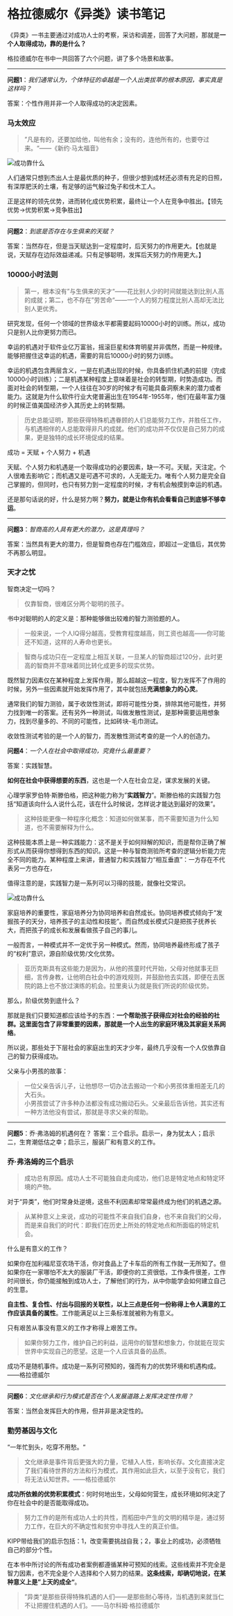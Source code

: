 # 格拉德威尔《异类》读书笔记

《异类》一书主要通过对成功人士的考察，采访和调差，回答了大问题，那就是**一个人取得成功，靠的是什么？**

格拉德威尔在书中一共回答了六个问题，讲了多个场景和故事。

- - - -

**问题1**：*我们通常认为，个体特征的卓越是一个人出类拔萃的根本原因，事实真是这样吗？*

答案：个性作用并非一个人取得成功的决定因素。

### 马太效应

> ”凡是有的，还要加给他，叫他有余；没有的，连他所有的，也要夺过来。“——《新约·马太福音》  

![成功靠什么](http://on64c9tla.bkt.clouddn.com/nextme/MindMap1.png)

人们通常只想到杰出人士是最优质的种子，但很少想到成材还必须有充足的日照，有深厚肥沃的土壤，有足够的运气躲过兔子和伐木工人。

正是这样的领先优势，进而转化成优势积累，最终让一个人在竞争中胜出。【领先优势->优势积累->竞争胜出】

- - - -

**问题2**：*到底是否存在与生俱来的天赋？*

答案：当然存在，但是当天赋达到一定程度时，后天努力的作用更大。【也就是说，天赋存在边际效益递减。只有足够聪明，发挥后天努力的作用更大。】

### 10000小时法则

> 第一，根本没有”与生俱来的天才“——花比别人少的时间就能达到比别人高的成就；第二，也不存在”劳苦命“——一个人的努力程度比别人高却无法比别人更优秀。  

研究发现，任何一个领域的世界级水平都需要起码10000小时的训练。所以，成功只是别人比你更努力而已。

幸运的机遇对于软件业亿万富翁，摇滚巨星和体育明星并非偶然，而是一种规律。能够把握住这幸运的机遇，需要的背后10000小时的努力训练。



幸运的机遇包含两层含义，一是在机遇出现的时候，你具备抓住机遇的前提（完成10000小时训练）；二是机遇某种程度上意味着是社会的转型期，时势造成功。而面对社会的转型期，一个人往往在30岁的时候才有可能具备洞察未来的潜力或者能力。这就是为什么软件行业大佬普遍出生在1954年-1955年，他们在最年富力强的时候正值美国经济步入其历史上的转型期。

> 历史总能证明，那些获得特殊机遇眷顾的人们总能努力工作，并胜任工作，与机遇相伴的人总能取得非凡的成就。他们的成功并不仅仅是自己努力的成果，更是独特的成长环境促成的结果。  

成功 = 天赋 + 个人努力 + 机遇

天赋、个人努力和机遇是一个取得成功的必要因素，缺一不可。天赋，天注定。个人很难去影响它；而机遇又是可遇不可求的，人无能无力。唯有个人努力是完全自己掌握的，但同时，也只有努力到一定程度的时候，才有机会触摸到幸运的机遇。

还是那句话说的好，什么是努力啊？**努力，就是让你有机会看看自己到底够不够幸运**。

- - - -

**问题3**：*智商高的人具有更大的潜力，这是真理吗？*

答案：当然具有更大的潜力，但是智商也存在门槛效应，即超过一定值后，其优势不再那么明显。

### 天才之忧

智商决定一切吗？

> 仅靠智商，很难区分两个聪明的孩子。  

书中对聪明的人的定义是：那种能够做出较难的智力测验题的人。

> 一般来说，一个人IQ得分越高，受教育程度越高，则工资也越高——你可能还不知道，这样的人寿命也更长。  

> 智商与成功只在一定程度上相互关联，一旦某人的智商超过120分，此时更高的智商并不意味着同比转化成更多的现实优势。  

既然智力因素仅在某种程度上发挥作用，那么超越这一程度，智力发挥不了作用的时候，另外一些因素就开始发挥作用了，其中就包括**充满想象力的心灵**。

通常我们的智力测验，属于收敛性测试，即将可能性分类，排除其他可能性，并努力找到唯一的答案。还有另外一种测试，叫做发散性测试，是那种需要运用想象力，找到尽量多的、不同的可能性，比如砖块-毛巾测试。

收敛性测试考验的是一个人的智力，而发散性测试考查的是一个人的创造力。

**问题4**：*一个人在社会中取得成功，究竟什么最重要？*

答案：实践智慧。

**如何在社会中获得想要的东西**，这也是一个人在社会立足，谋求发展的关键。

心理学家罗伯特·斯滕伯格，把这种能力称为”**实践智力**”。斯滕伯格的实践智力包括“知道该向什么人说什么花，该在什么时候说，怎样说才能达到最好的效果”。

> 这种技能更像一种程序化概念：知道如何做某事，而不需要知道为什么知道，也不需要解释为什么。  

这种技能本质上是一种实践能力：这不是关于如何辩解的知识，而是帮你正确了解形式从而获得你想得到东西的知识。这是一种与智商测验所考查的逻辑分析能力完全不同的能力。某种程度上来讲，普通智力和实践智力“相互垂直”：一方存在不代表另一方也存在，

值得注意的是，实践智力是一系列可以习得的技能，就像社交常识。

![成功靠什么](http://on64c9tla.bkt.clouddn.com/nextme/MindMap2.png)

家庭培养的重要性，家庭培养分为协同培养和自然成长。协同培养模式倾向于“发掘孩子的天分，培养孩子的主动性和技能”。而自然成长模式只是把孩子抚养长大，而把孩子的成长和发展看做孩子自己的事儿。

一般而言，一种模式并不一定优于另一种模式。然而，协同培养最终形成了孩子的“权利”意识，源自阶级优势/文化优势。

> 亚历克斯具有这些能力是因为，从他的孩童时代开始，父母对他就事无巨细，言传身教，让他明白社会中的游戏规则，并鼓励他去实践，即便在去医院的路上也不放过演练的机会。拉里奥认为就是我们所说的阶级优势。  

那么，阶级优势到底什么？

那就是我们只要知道都应该给予的东西：**一个帮助孩子获得应对社会的经验的社群。这里面包含了非常重要的因素，那就是一个人出生的家庭环境及其家庭关系网络**。

所以说，那些处于下层社会的家庭出生的天才少年，最终几乎没有一个人仅依靠自己的智力获得成功。

父亲与小男孩的故事：

> 一位父亲告诉儿子，让他想尽一切办法去搬动一个和小男孩体重相差无几的大石头。  
> 小男孩尝试了许多种办法都没有成功搬动石头。父亲最后告诉他，其实还有一种方法他没有尝试，那就是寻求父亲的帮助。  

- - - -
**问题5**：乔·弗洛姆的机遇何在？
答案：三个启示。启示一，身为犹太人；启示二，生育潮低估之幸；启示三，服装厂和有意义的工作。

### 乔·弗洛姆的三个启示

> 成功总有原因。成功人士不可能独自走向成功，他们总是特定地点和特定环境的产物。  

对于“异类”，他们时常身处逆境，这些不利因素却常常最终成为他们的机遇之源。

> 从某种意义上来说，成功的可能性不来自我们自身，也不来自我们的父母，而是来自我们的时代：即我们在历史上所处的特定地点和所面临的特定机会。  

什么是有意义的工作？

如果你在加利福尼亚农场干活，你对食品上了卡车后的所有工作就一无所知了。但如果你在一家哪怕不太大的服装厂干活，即便你的工资很低，工作条件很差，工作时间很长，你仍能接触到成功人士，了解他们的行为，从中你能学会如何建立自己的生意。

**自主性、复合性、付出与回报的关联性，以上三点是任何一份称得上令人满意的工作应该具备的属性**。工作能满足以上三条标准就被称为有意义。

只有艰苦从事没有意义的工作才称得上艰苦工作。

> 如果你努力工作，维护自己的利益，运用你的智慧和想象力，你就能在现实世界中实现自己的愿望。这是一个人应该具备的品质。  

成功不是随机事件。成功是一系列可预知的，强而有力的优势环境和机遇构成。——格拉德威尔

- - - -

**问题6**：*文化继承和行为模式是否在个人发展道路上发挥决定性作用？*

答案：当然会发挥巨大的作用，但并非是决定性的。

### 勤劳基因与文化

“一年忙到头，吃穿不用愁。“

> 文化继承是事件背后更强大的力量，它植入人性，影响长存。文化直接决定了我们看待世界的方法和行为模式，其作用如此巨大，以至于没有它，我们将无法认知世界。——格拉德威尔  

**成功所依赖的优势积累模式**：何时何地出生，父母如何营生，成长环境如何决定了你在社会中的是否能取得成功。

> 努力工作的是所有成功人士的共性，而稻田中产生的文明的精华是，通过努力工作，在巨大的不确定性和贫穷中寻找人生的真正价值。  

KIPP带给我们的启示包括：1，改变需要挑战自我；2，事业上的成功，必须牺牲自己的部分个性。

在本书中所讨论的所有成功者案例都遵循某种可预知的线索。这些线索并不完全是智力因素，也不完全是个人选择和个人努力的结果。**这条线索，却确切地说，在某种意义上是”上天的成全“**。

> ”异类“是那些获得特殊机遇的人们——是那些耐心等待，当机遇到来就当仁不让把握住机遇的人们。——马尔科姆·格拉德威尔
